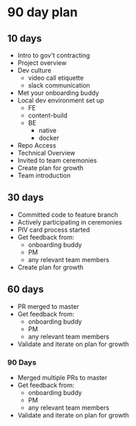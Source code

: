# 90 day plan

## 10 days

- Intro to gov't contracting
- Project overview
- Dev culture
  - video call etiquette
  - slack communication
- Met your onboarding buddy
- Local dev environment set up
  - FE
  - content-build
  - BE
    - native
    - docker
- Repo Access
- Technical Overview
- Invited to team ceremonies
- Create plan for growth
- Team introduction

## 30 days

- Committed code to feature branch
- Actively participating in ceremonies
- PIV card process started
- Get feedback from:
  - onboarding buddy
  - PM
  - any relevant team members
- Create plan for growth

## 60 days

- PR merged to master
- Get feedback from:
  - onboarding buddy
  - PM
  - any relevant team members
- Validate and iterate on plan for growth

### 90 Days

- Merged multiple PRs to master
- Get feedback from:
  - onboarding buddy
  - PM
  - any relevant team members
- Validate and iterate on plan for growth

